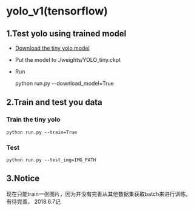# yolo_v1(tensorflow)

## 1.Test yolo using trained model
- [Download the tiny yolo model](https://drive.google.com/file/d/0B2JbaJSrWLpza0FtQlc3ejhMTTA/view?usp=sharing)
- Put the model to ./weights/YOLO_tiny.ckpt
- Run


    python run.py --download_model=True

## 2.Train and test you data

### Train the tiny yolo

    python run.py --train=True

### Test 

    python run.py --test_img=IMG_PATH

## 3.Notice
现在只能train一张图片，因为并没有完善从其他数据集获取batch来进行训练。
有待完善。 2018.6.7记

